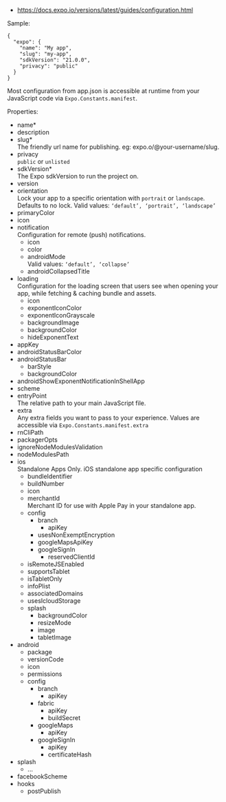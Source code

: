 - https://docs.expo.io/versions/latest/guides/configuration.html

Sample:  
```
{
  "expo": {
    "name": "My app",
    "slug": "my-app",
    "sdkVersion": "21.0.0",
    "privacy": "public"
  }
}
```

Most configuration from app.json is accessible at runtime from your JavaScript code via `Expo.Constants.manifest`.   

Properties:
- name*
- description
- slug*  
The friendly url name for publishing. eg: expo.o/@your-username/slug.
- privacy  
`public` or `unlisted`
- sdkVersion*  
The Expo sdkVersion to run the project on.
- version
- orientation  
Lock your app to a specific orientation with `portrait` or `landscape`. Defaults to no lock. Valid values: `‘default’, ‘portrait’, ‘landscape’`  
- primaryColor
- icon  
- notification  
Configuration for remote (push) notifications.
  - icon
  - color
  - androidMode  
  Valid values: `‘default’, ‘collapse’`
  - androidCollapsedTitle
- loading  
Configuration for the loading screen that users see when opening your app, while fetching & caching bundle and assets.
  - icon
  - exponentIconColor
  - exponentIconGrayscale
  - backgroundImage
  - backgroundColor
  - hideExponentText
- appKey
- androidStatusBarColor
- androidStatusBar
  - barStyle
  - backgroundColor
- androidShowExponentNotificationInShellApp
- scheme
- entryPoint  
The relative path to your main JavaScript file.
- extra  
Any extra fields you want to pass to your experience. Values are accessible via `Expo.Constants.manifest.extra`
- rnCliPath
- packagerOpts
- ignoreNodeModulesValidation
- nodeModulesPath
- ios  
Standalone Apps Only. iOS standalone app specific configuration  
  - bundleIdentifier
  - buildNumber
  - icon
  - merchantId  
  Merchant ID for use with Apple Pay in your standalone app.  
  - config
    - branch
      - apiKey
    - usesNonExemptEncryption
    - googleMapsApiKey
    - googleSignIn
      - reservedClientId
  - isRemoteJSEnabled
  - supportsTablet
  - isTabletOnly
  - infoPlist
  - associatedDomains
  - usesIcloudStorage
  - splash
    - backgroundColor
    - resizeMode
    - image
    - tabletImage
- android
  - package
  - versionCode
  - icon
  - permissions
  - config
    - branch
      - apiKey
    - fabric
      - apiKey
      - buildSecret
    - googleMaps
      - apiKey
    - googleSignIn
      - apiKey
      - certificateHash
- splash
  - ...
- facebookScheme
- hooks
  - postPublish
